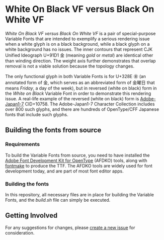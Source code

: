 # White On Black VF versus Black On White VF

*White On Black VF versus Black On White VF* is a pair of special-purpose Variable Fonts that are intended to exemplify a serious rendering issue when a white glyph is on a black background, while a black glyph on a white background has no issues. The inner contours that represent CJK Unified Ideograph U+91D1 &#x91D1; (meaning *gold* or *metal*) are identical other than winding direction. The weight axis further demonstrates that overlap removal is not a viable solution because the topology changes.

The only functional glyph in both Variable Fonts is for U+328E &#x328E; (an annotated form of &#x91D1;, which serves as an abbreviated form of &#x91D1;&#x66DC;&#x65E5; that means *Friday*, a day of the week), but in reversed (white on black) form in the *White on Black* Variable Font in order to demonstrate this rendering issue. A real-life example of the reversed (white on black) form is [Adobe-Japan1-7](https://github.com/adobe-type-tools/Adobe-Japan1/) CID+10758. The Adobe-Japan1-7 Character Collection includes over 800 such glyphs, and there are hundreds of OpenType/CFF Japanese fonts that include such glyphs.

## Building the fonts from source

### Requirements

To build the Variable Fonts from source, you need to have installed the [Adobe Font Development Kit for OpenType](https://github.com/adobe-type-tools/afdko/) (AFDKO) tools, along with [fontmake](https://github.com/googlefonts/fontmake) to produce the TTF. The AFDKO tools are widely used for font development today, and are part of most font editor apps.

### Building the fonts

In this repository, all necessary files are in place for building the Variable Fonts, and the *build.sh* file can simply be executed.

## Getting Involved

For any suggestions for changes, please [create a new issue](https://github.com/adobe-fonts/white-on-black-vf/issues) for consideration.
